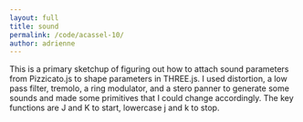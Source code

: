 ```yaml
---
layout: full
title: sound
permalink: /code/acassel-10/
author: adrienne
---
```


This is a primary sketchup of figuring out how to attach sound parameters from Pizzicato.js to shape parameters in THREE.js. I used distortion, a low pass filter, tremolo, a ring modulator, and a stero panner to generate some sounds and made some primitives that I could change accordingly. The key functions are J and K to start, lowercase j and k to stop. 

<script deferred type="module">


import * as THREE from '../lib/module.js'
import * as T from '../acassel/module.js'

var scene = new THREE.Scene();
var clock = new THREE.Clock();
var aspect = window.innerWidth / window.innerHeight;
scene.background = new THREE.Color(0xFBD2D7);
scene.fog = new THREE.FogExp2(0xcccccc, 0.002);


//set up camera
var camera = new THREE.PerspectiveCamera(40, window.innerWidth/window.innerHeight, 0.1, 1000);
 camera.position.z = 500;
 camera.position.y = 50;


//set up the renderer
var renderer = new THREE.WebGLRenderer();
renderer.setSize( window.innerWidth, window.innerHeight);
document.body.appendChild(renderer.domElement);

//orbit controls
var controls = new THREE.OrbitControls(camera, renderer.domElement);
controls.addEventListener('change', render); 
controls.enableZoom = false;

//add the lights
var ambientLight = new THREE.AmbientLight(0x111111);
scene.add(ambientLight);

// //make the shapes
// var shapes = [];
// var geometry = new THREE.CubeGeometry(20, 20, 20);
// var material = new THREE.MeshNormalMaterial();
//positions the shapes randomly
// for (var i = 0; i < 400; i ++) {
// var mesh = new THREE.Mesh(geometry, material);
// mesh.position.x = Math.random() * 400 - 200
// mesh.position.y = Math.random() * 400 - 200
// mesh.position.z = Math.random() * 400 - 200

//shapes.push(mesh);

// }

var sound = new T.Pizzicato.Sound({ 
    source: 'wave',
    options: { type: 'sawtooth', frequency: 146.83 }
});

var sound2 = new T.Pizzicato.Sound({
    source: 'wave',
    options: { type: 'sine', frequency: 246.94 }
    
});

//animations
function changeFrequency(n) {  
 return Math.sin(n)*700 + 800;
}

function changeFrequencyB(n) {
  return Math.sin(n)*200 + 400
}

function changeFrequencyC(n){
  return Math.sin(n)
}

function changeFrequencyD(n){
  return Math.cos(n)
}

//sound modulation
var lowPassFilter = new Pizzicato.Effects.LowPassFilter({
    frequency: 400,
    peak: 10
  });
var distortion = new Pizzicato.Effects.Distortion({
    gain: 1
});
var tremolo = new Pizzicato.Effects.Tremolo({
    speed: 10,
    depth: 0.8,
    mix: 0.8
});
var ringModulator = new Pizzicato.Effects.RingModulator({
    speed: 30,
    distortion: 1,
    mix: 0.5
});

var stereoPanner = new Pizzicato.Effects.StereoPanner({
    pan: 0
});

sound.addEffect(lowPassFilter);
sound.addEffect(distortion);
sound.addEffect(tremolo);
sound.addEffect(ringModulator);
sound.play();

sound2.addEffect(stereoPanner);
//sound2.play();

let t = -0.5

//primitives 
var geometry = new THREE.CubeGeometry(50, 50, 50);
var material = new THREE.MeshNormalMaterial();
var mesh = new THREE.Mesh(geometry, material);
scene.add(mesh);

var geometry2 = new THREE.SphereGeometry(20, 20, 20);
var material2 = new THREE.MeshBasicMaterial();
var sphere = new THREE.Mesh(geometry2, material2);
//scene.add(sphere);

var geometry3 = new THREE.SphereGeometry(60, 60, 60);
var material3 = new THREE.MeshBasicMaterial();
var blob = new THREE.Mesh(geometry3, material3);
blob.position.set(0, 0, 0)

scene.add(blob);

function render() {
  changeFrequency(t);
  t += clock.getDelta();
  mesh.position.set(0, 0, changeFrequency(t)/5);
  sphere.scale.set (changeFrequencyC(t*50), changeFrequencyC(t*50), changeFrequencyC(t*50))
  sphere.position.set(changeFrequencyC(t)*400,0,changeFrequencyD(t)*200);
  sphere.material.color.setHex(0xFFFF00)
  requestAnimationFrame(render);

  lowPassFilter.frequency = changeFrequency(t)
  distortion.gain = changeFrequency(t)*0.0005
  tremolo.speed = changeFrequency(t)
  ringModulator.speed = changeFrequency(t)
  stereoPanner.pan = changeFrequencyC(t)

  geometry.change = changeFrequency(t)*0.05
  sound2.frequency = changeFrequency(t*50)

//shape rotation
  for (var i = 0; i <400; i++){
    mesh.rotation.x += changeFrequencyB(t)*0.000001;
    mesh.rotation.y += 0.00001;
    mesh.rotation.z += 0.00001;
  }

  renderer.render(scene, camera);
};


render();



//sawtoothWave.play();
//sound.play();
//sound.play(10);
// function soundPlayer() {
//   sound.play();
// }


function keyListener(event) { 
    switch (event.keyCode) {

    	//spacebar
    	case 32: sound2.stop(), scene.remove(sphere); break
      //J
      case 74: sound2.play(), scene.add(sphere); break
      //j
      case 74 + 32: sound2.stop(), scene.remove(sphere); break
      //K
      case 75:  sound.play(), scene.add(mesh); break
      //k
      case 75 + 32: sound.stop(), scene.remove(mesh); break

    }
  }

// var counter = 0;
// // 100 iterations
// var increase = Math.PI * 2 / 100;
// var x, y;

// for ( i = 0; i <= 1; i += 0.01 ) {
//   x = i;
//   y = Math.sin( counter ) / 2 + 0.5;
//   counter += increase;
// }

// console.log(x, y);

document.addEventListener ('keypress', keyListener);

// let object = null
// let sphere = new T.Mesh(new T.BoxGeometry( 1, 1, 1 ), new T.MeshNormalMaterial())

// function update (time) {
// 	object.position.set(0,0,0)
// 	sphere.position.set(0,0,0)
// }

// async function onload (context) {
//   	var modelLoader = new T.ModelLoader()
//   	object = await modelLoader.load('../acassel/Models/spikyball.obj')
//   	console.log(object.children[0]);
//   	context.add(object.children[0]);
//   	console.log(`sphere: ${sphere}, position: ${context.camera.position.y}`)
//   	context.scene.add(sphere)
// }
